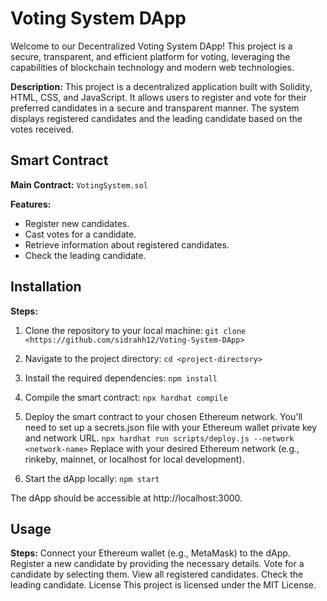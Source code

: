 # Voting System DApp
Welcome to our Decentralized Voting System DApp! This project is a secure, transparent, and efficient platform for voting, leveraging the capabilities of blockchain technology and modern web technologies.

**Description:**
This project is a decentralized application built with Solidity, HTML, CSS, and JavaScript. It allows users to register and vote for their preferred candidates in a secure and transparent manner. The system displays registered candidates and the leading candidate based on the votes received.

## Smart Contract

**Main Contract:** ```VotingSystem.sol``` 

**Features:**
- Register new candidates.
- Cast votes for a candidate.
- Retrieve information about registered candidates.
- Check the leading candidate.

## Installation

**Steps:**

1. Clone the repository to your local machine:
```git clone <https://github.com/sidrahh12/Voting-System-DApp>```

2. Navigate to the project directory:
```cd <project-directory>```

3. Install the required dependencies:
```npm install```

4. Compile the smart contract:
```npx hardhat compile```

5. Deploy the smart contract to your chosen Ethereum network. You'll need to set up a secrets.json file with your Ethereum wallet private key and network URL.
```npx hardhat run scripts/deploy.js --network <network-name>```
Replace <network-name> with your desired Ethereum network (e.g., rinkeby, mainnet, or localhost for local development).

6. Start the dApp locally:
```npm start```

The dApp should be accessible at http://localhost:3000.

## Usage

**Steps:**
Connect your Ethereum wallet (e.g., MetaMask) to the dApp.
Register a new candidate by providing the necessary details.
Vote for a candidate by selecting them.
View all registered candidates.
Check the leading candidate.
License
This project is licensed under the MIT License.
